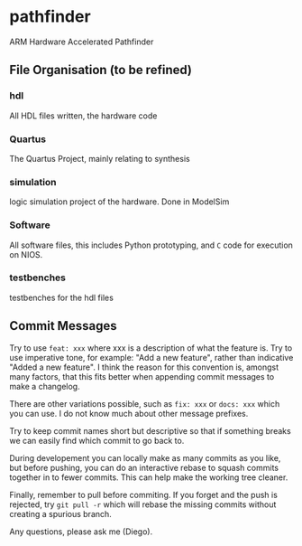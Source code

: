 # pathfinder
ARM Hardware Accelerated Pathfinder

## File Organisation (to be refined)

### hdl

All HDL files written, the hardware code

### Quartus

The Quartus Project, mainly relating to synthesis

### simulation

logic simulation project of the hardware. Done in ModelSim

### Software

All software files, this includes Python prototyping, and `C` code for execution on NIOS.

### testbenches

testbenches for the hdl files

## Commit Messages

Try to use `feat: xxx` where xxx is a description of what the feature is. Try to use imperative tone, for example: "Add a new feature", rather than indicative "Added a new feature". I think the reason for this convention is, amongst many factors, that this fits better when appending commit messages to make a changelog.

There are other variations possible, such as `fix: xxx` or `docs: xxx` which you can use. I do not know much about other message prefixes.

Try to keep commit names short but descriptive so that if something breaks we can easily find which commit to go back to.

During developement you can locally make as many commits as you like, but before pushing, you can do an interactive rebase to squash commits together in to fewer commits. This can help make the working tree cleaner.

Finally, remember to pull before commiting. If you forget and the push is rejected, try `git pull -r` which will rebase the missing commits without creating a spurious branch.

Any questions, please ask me (Diego).
